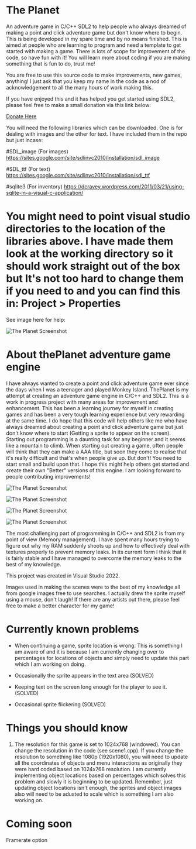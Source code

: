 # The Planet
An adventure game in C/C++ SDL2 to help people who always dreamed of making a point and click adventure game but don't know where to begin.
This is being developed in my spare time and by no means finished. This is aimed at people who are learning to program and need a template to get started with making a game. There is lots of scope for improvement of the code, so have fun with it! You will learn more about coding if you are making something that is fun to do, trust me!



You are free to use this source code to make improvements, new games, anything! I just ask that you keep my name in the code as a nod of acknowledgement to all the many hours of work making this.

If you have enjoyed this and it has helped you get started using SDL2, please feel free to make a small donation via this link below: 

[Donate Here](https://www.paypal.com/cgi-bin/webscr?cmd=_s-xclick&hosted_button_id=8TW9LN5YTRBKL)



You will need the following libraries which can be downloaded. One is for dealing with images and the other for text. I have included them in the repo but just incase:

#SDL_image   (For images)
https://sites.google.com/site/sdlinvc2010/installation/sdl_image

#SDL_ttf    (For text)
https://sites.google.com/site/sdlinvc2010/installation/sdl_ttf

#sqlite3    (For inventory)
https://dcravey.wordpress.com/2011/03/21/using-sqlite-in-a-visual-c-application/

# You might need to point visual studio directories to the location of the libraries above. I have made them look at the working directory so it should work straight out of the box but It's not too hard to change them if you need to and you can find this in: Project > Properties 

See image here for help:

![The Planet Screenshot](https://i.imgur.com/MkXNa9n.jpg)


# About thePlanet adventure game engine

I have always wanted to create a point and click adventure game ever since the days when I was a teenager and played Monkey Island. ThePlanet is my attempt at creating an adventure game engine in C/C++ and SDL2. This is a work in progress project with many areas for improvement and enhancement. This has been a learning journey for myself in creating games and has been a very tough learning experience but very rewarding at the same time. I do hope that this code will help others like me who have always dreamed about creating a point and click adventure game but just don't know where to start (Getting a sprite to appear on the screen). Starting out programming is a daunting task for any beginner and it seems like a mountain to climb. When starting out creating a game, often people will think that they can make a AAA title, but soon they come to realise that it's really difficult and that's when people give up. But don't! You need to start small and build upon that. I hope this might help others get started and create their own "Better" versions of this engine. I am looking forward to people contributing improvements!

![The Planet Screenshot](https://i.imgur.com/Ym5MogO.jpg)

![The Planet Screenshot](https://i.imgur.com/Ibo1j9c.jpg)

![The Planet Screenshot](https://i.imgur.com/9uA8gGT.jpg)

![The Planet Screenshot](https://i.imgur.com/ehBZHPF.jpg)

The most challenging part of programming in C/C++ and SDL2 is from my point of view (Memory management). I have spent many hours trying to figure out why my RAM suddenly shoots up and how to effectively deal with textures properly to prevent memory leaks. In its current form I think that it is fairly stable and I have managed to overcome the memory leaks to the best of my knowledge.

This project was created in Visual Studio 2022.

Images used in making the scenes were to the best of my knowledge all from google images free to use searches. I actually drew the sprite myself using a mouse, don't laugh! If there are any artists out there, please feel free to make a better character for my game!

# Currently known problems

- When continuing a game, sprite location is wrong. This is something I am aware of and it is because I am currently changing over to percentages for locations of objects and simply need to update this part which I am working on doing.

- Occasionally the sprite appears in the text area (SOLVED)

- Keeping text on the screen long enough for the player to see it. (SOLVED)

- Occasional sprite flickering (SOLVED)

# Things you should know

1. The resolution for this game is set to 1024x768 (windowed). You can change the resolution in the code (see scene1.cpp). If you change the resolution to something like 1080p (1920x1080), you will need to update all the coordinates of objects and menu interactions as originally they were hard coded based on 1024x768 resolution. I am currently implementing object locations based on percentages which solves this problem and slowly it is beginning to be updated. Remember, just updating object locations isn't enough, the sprites and object images also will need to be adusted to scale which is something I am also working on.

# Coming soon

Framerate option

